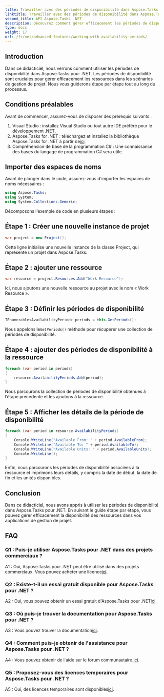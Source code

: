 ```yaml
---
title: Travailler avec des périodes de disponibilité dans Aspose.Tasks
linktitle: Travailler avec des périodes de disponibilité dans Aspose.Tasks
second_title: API Aspose.Tasks .NET
description: Découvrez comment gérer efficacement les périodes de disponibilité des ressources à l'aide d'Aspose.Tasks pour .NET. Ce didacticiel fournit un guide étape par étape pour utiliser les périodes de disponibilité dans vos projets .NET.
type: docs
weight: 17
url: /fr/net/advanced-features/working-with-availability-periods/
---
```

## Introduction

Dans ce didacticiel, nous verrons comment utiliser les périodes de disponibilité dans Aspose.Tasks pour .NET. Les périodes de disponibilité sont cruciales pour gérer efficacement les ressources dans les scénarios de gestion de projet. Nous vous guiderons étape par étape tout au long du processus.

## Conditions préalables

Avant de commencer, assurez-vous de disposer des prérequis suivants :

1. Visual Studio : installez Visual Studio ou tout autre IDE préféré pour le développement .NET.
2.  Aspose.Tasks for .NET : téléchargez et installez la bibliothèque Aspose.Tasks for .NET à partir de[ici](https://releases.aspose.com/tasks/net/).
3. Compréhension de base de la programmation C# : Une connaissance des bases du langage de programmation C# sera utile.

## Importer des espaces de noms

Avant de plonger dans le code, assurez-vous d'importer les espaces de noms nécessaires :

```csharp
using Aspose.Tasks;
using System;
using System.Collections.Generic;


```

Décomposons l'exemple de code en plusieurs étapes :

## Étape 1 : Créer une nouvelle instance de projet

```csharp
var project = new Project();
```

Cette ligne initialise une nouvelle instance de la classe Project, qui représente un projet dans Aspose.Tasks.

## Étape 2 : ajouter une ressource

```csharp
var resource = project.Resources.Add("Work Resource");
```

Ici, nous ajoutons une nouvelle ressource au projet avec le nom « Work Resource ».

## Étape 3 : Définir les périodes de disponibilité

```csharp
IEnumerable<AvailabilityPeriod> periods = this.GetPeriods();
```

 Nous appelons le`GetPeriods()` méthode pour récupérer une collection de périodes de disponibilité.

## Étape 4 : ajouter des périodes de disponibilité à la ressource

```csharp
foreach (var period in periods)
{
    resource.AvailabilityPeriods.Add(period);
}
```

Nous parcourons la collection de périodes de disponibilité obtenues à l’étape précédente et les ajoutons à la ressource.

## Étape 5 : Afficher les détails de la période de disponibilité

```csharp
foreach (var period in resource.AvailabilityPeriods)
{
    Console.WriteLine("Available From: " + period.AvailableFrom);
    Console.WriteLine("Available To: " + period.AvailableTo);
    Console.WriteLine("Available Units: " + period.AvailableUnits);
    Console.WriteLine();
}
```

Enfin, nous parcourons les périodes de disponibilité associées à la ressource et imprimons leurs détails, y compris la date de début, la date de fin et les unités disponibles.

## Conclusion

Dans ce didacticiel, nous avons appris à utiliser les périodes de disponibilité dans Aspose.Tasks pour .NET. En suivant le guide étape par étape, vous pouvez gérer efficacement la disponibilité des ressources dans vos applications de gestion de projet.

## FAQ

### Q1 : Puis-je utiliser Aspose.Tasks pour .NET dans des projets commerciaux ?

 A1 : Oui, Aspose.Tasks pour .NET peut être utilisé dans des projets commerciaux. Vous pouvez acheter une licence[ici](https://purchase.aspose.com/buy).

### Q2 : Existe-t-il un essai gratuit disponible pour Aspose.Tasks pour .NET ?

 A2 : Oui, vous pouvez obtenir un essai gratuit d'Aspose.Tasks pour .NET[ici](https://releases.aspose.com/).

### Q3 : Où puis-je trouver la documentation pour Aspose.Tasks pour .NET ?

 A3 : Vous pouvez trouver la documentation[ici](https://reference.aspose.com/tasks/net/).

### Q4 : Comment puis-je obtenir de l'assistance pour Aspose.Tasks pour .NET ?

 A4 : Vous pouvez obtenir de l'aide sur le forum communautaire.[ici](https://forum.aspose.com/c/tasks/15).

### Q5 : Proposez-vous des licences temporaires pour Aspose.Tasks pour .NET ?

 A5 : Oui, des licences temporaires sont disponibles[ici](https://purchase.aspose.com/temporary-license/).